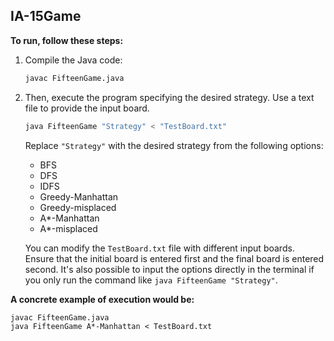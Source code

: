 ## IA-15Game

**To run, follow these steps:**

1. Compile the Java code:

    ```bash
    javac FifteenGame.java
    ```

2. Then, execute the program specifying the desired strategy. Use a text file to provide the input board.

    ```bash
    java FifteenGame "Strategy" < "TestBoard.txt"
    ```

    Replace `"Strategy"` with the desired strategy from the following options:

    - BFS
    - DFS
    - IDFS
    - Greedy-Manhattan
    - Greedy-misplaced
    - A*-Manhattan
    - A*-misplaced

    You can modify the `TestBoard.txt` file with different input boards. Ensure that the initial board is entered first and the final board is entered second. It's also possible to input the options directly in the terminal if you only run the command like `java FifteenGame "Strategy"`.

**A concrete example of execution would be:**

    
    javac FifteenGame.java
    java FifteenGame A*-Manhattan < TestBoard.txt
    
